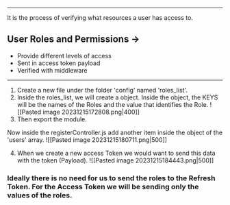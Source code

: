 - - -
It is the process of verifying what resources a user has access to.
## User Roles and Permissions ->
- Provide different levels of access 
- Sent in access token payload
- Verified with middleware
- - -
1. Create a new file under the folder 'config' named 'roles_list'.
2. Inside the roles_list, we will create a object. Inside the object, the KEYS will be the names of the Roles and the value that identifies the Role.
![[Pasted image 20231215172808.png|400]]
3. Then export the module.

Now inside the registerController.js add another item inside the object of the 'users' array.
![[Pasted image 20231215180711.png|500]]

4. When we create a new access Token we would want to send this data with the token (Payload).
![[Pasted image 20231215184443.png|500]]

### Ideally there is no need for us to send the roles to the Refresh Token. For the Access Token we will be sending only the values of the roles.

